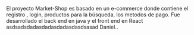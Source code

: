 El proyecto Market-Shop es basado en un e-commerce donde contiene el registro , login, productos para la búsqueda, los metodos de pago. Fue desarrollado el back end en java y el front end en React
asdsadsdadasdadasdadasdasdsasad
Daniel..
